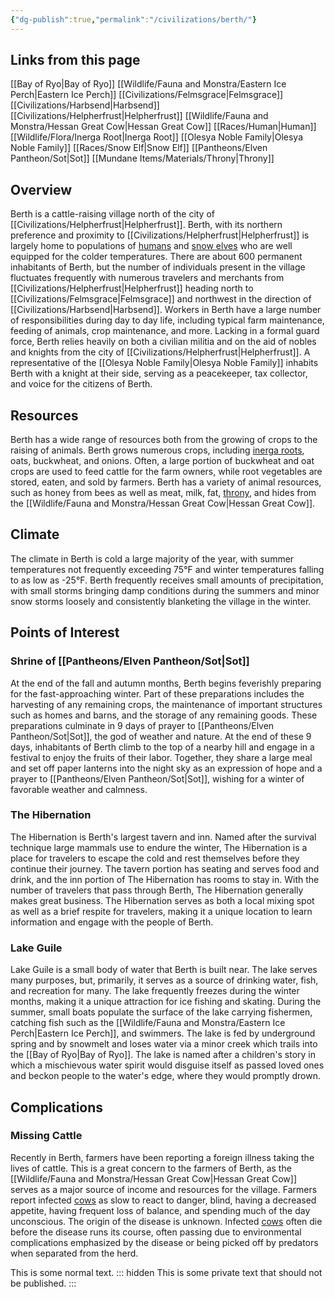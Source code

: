 ```yaml
---
{"dg-publish":true,"permalink":"/civilizations/berth/"}
---
```


## Links from this page
[[Bay of Ryo\|Bay of Ryo]]
[[Wildlife/Fauna and Monstra/Eastern Ice Perch\|Eastern Ice Perch]]
[[Civilizations/Felmsgrace\|Felmsgrace]]
[[Civilizations/Harbsend\|Harbsend]]
[[Civilizations/Helpherfrust\|Helpherfrust]]
[[Wildlife/Fauna and Monstra/Hessan Great Cow\|Hessan Great Cow]]
[[Races/Human\|Human]]
[[Wildlife/Flora/Inerga Root\|Inerga Root]]
[[Olesya Noble Family\|Olesya Noble Family]]
[[Races/Snow Elf\|Snow Elf]]
[[Pantheons/Elven Pantheon/Sot\|Sot]]
[[Mundane Items/Materials/Throny\|Throny]]
## Overview
Berth is a cattle-raising village north of the city of [[Civilizations/Helpherfrust\|Helpherfrust]]. Berth, with its northern preference and proximity to [[Civilizations/Helpherfrust\|Helpherfrust]] is largely home to populations of [humans](Human) and [snow elves](Snow%20Elf) who are well equipped for the colder temperatures. There are about 600 permanent inhabitants of Berth, but the number of individuals present in the village fluctuates frequently with numerous travelers and merchants from [[Civilizations/Helpherfrust\|Helpherfrust]] heading north to [[Civilizations/Felmsgrace\|Felmsgrace]] and northwest in the direction of [[Civilizations/Harbsend\|Harbsend]]. Workers in Berth have a large number of responsibilities during day to day life, including typical farm maintenance, feeding of animals, crop maintenance, and more. Lacking in a formal guard force, Berth relies heavily on both a civilian militia and on the aid of nobles and knights from the city of [[Civilizations/Helpherfrust\|Helpherfrust]]. A representative of the [[Olesya Noble Family\|Olesya Noble Family]] inhabits Berth with a knight at their side, serving as a peacekeeper, tax collector, and voice for the citizens of Berth. 
## Resources
Berth has a wide range of resources both from the growing of crops to the raising of animals. Berth grows numerous crops, including [inerga roots](Inerga%20Root), oats, buckwheat, and onions. Often, a large portion of buckwheat and oat crops are used to feed cattle for the farm owners, while root vegetables are stored, eaten, and sold by farmers. Berth has a variety of animal resources, such as honey from bees as well as meat, milk, fat, [throny](Throny), and hides from the [[Wildlife/Fauna and Monstra/Hessan Great Cow\|Hessan Great Cow]].
## Climate
The climate in Berth is cold a large majority of the year, with summer temperatures not frequently exceeding 75°F and winter temperatures falling to as low as -25°F. Berth frequently receives small amounts of precipitation, with small storms bringing damp conditions during the summers and minor snow storms loosely and consistently blanketing the village in the winter. 
## Points of Interest
### Shrine of [[Pantheons/Elven Pantheon/Sot\|Sot]]
At the end of the fall and autumn months, Berth begins feverishly preparing for the fast-approaching winter. Part of these preparations includes the harvesting of any remaining crops, the maintenance of important structures such as homes and barns, and the storage of any remaining goods. These preparations culminate in 9 days of prayer to [[Pantheons/Elven Pantheon/Sot\|Sot]], the god of weather and nature. At the end of these 9 days, inhabitants of Berth climb to the top of a nearby hill and engage in a festival to enjoy the fruits of their labor. Together, they share a large meal and set off paper lanterns into the night sky as an expression of hope and a prayer to [[Pantheons/Elven Pantheon/Sot\|Sot]], wishing for a winter of favorable weather and calmness.
### The Hibernation
The Hibernation is Berth's largest tavern and inn. Named after the survival technique large mammals use to endure the winter, The Hibernation is a place for travelers to escape the cold and rest themselves before they continue their journey. The tavern portion has seating and serves food and drink, and the inn portion of The Hibernation has rooms to stay in. With the number of travelers that pass through Berth, The Hibernation generally makes great business. The Hibernation serves as both a local mixing spot as well as a brief respite for travelers, making it a unique location to learn information and engage with the people of Berth.
### Lake Guile
Lake Guile is a small body of water that Berth is built near. The lake serves many purposes, but, primarily, it serves as a source of drinking water, fish, and recreation for many. The lake frequently freezes during the winter months, making it a unique attraction for ice fishing and skating. During the summer, small boats populate the surface of the lake carrying fishermen, catching fish such as the [[Wildlife/Fauna and Monstra/Eastern Ice Perch\|Eastern Ice Perch]], and swimmers. The lake is fed by underground spring and by snowmelt and loses water via a minor creek which trails into the [[Bay of Ryo\|Bay of Ryo]]. The lake is named after a children's story in which a mischievous water spirit would disguise itself as passed loved ones and beckon people to the water's edge, where they would promptly drown.
## Complications
### Missing Cattle
Recently in Berth, farmers have been reporting a foreign illness taking the lives of cattle. This is a great concern to the farmers of Berth, as the [[Wildlife/Fauna and Monstra/Hessan Great Cow\|Hessan Great Cow]] serves as a major source of income and resources for the village. Farmers report infected [cows](Hessan%20Great%20Cow) as slow to react to danger, blind, having a decreased appetite, having frequent loss of balance, and spending much of the day unconscious. The origin of the disease is unknown. Infected [cows](Hessan%20Great%20Cow) often die before the disease runs its course, often passing due to environmental complications emphasized by the disease or being picked off by predators when separated from the herd. 


This is some normal text.
::: hidden
This is some private text that should not be published.
:::
